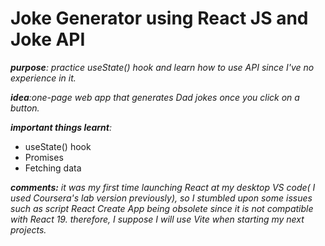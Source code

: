 # Joke Generator using React JS and Joke API

*__purpose__: practice useState() hook and learn how to use API since I've no experience in it.*

*__idea__:one-page web app that generates Dad jokes once you click on a button.*

*__important things learnt__:*  

* useState() hook
* Promises
* Fetching data

*__comments:__ it was my first time launching React at my desktop VS code( I used Coursera's lab version previously), so I stumbled upon some issues such as script React Create App being obsolete since it is not compatible with React 19. therefore, I suppose I will use Vite when starting my next projects.*

